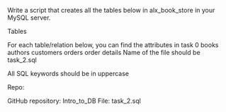 Write a script that creates all the tables below in alx_book_store in your MySQL server.

Tables

For each table/relation below, you can find the attributes in task 0
books
authors
customers
orders
order details
Name of the file should be task_2.sql

All SQL keywords should be in uppercase

Repo:

GitHub repository: Intro_to_DB
File: task_2.sql